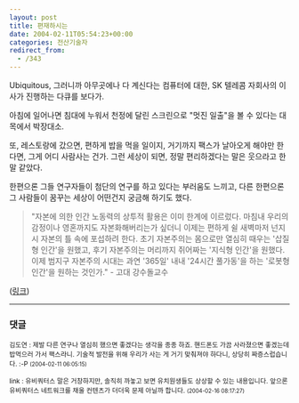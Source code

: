 ```yaml
---
layout: post
title: 편재하시는
date: 2004-02-11T05:54:23+00:00
categories: 전산기술자
redirect_from:
  - /343
---
```


Ubiquitous, 그러니까 아무곳에나 다 계신다는 컴퓨터에 대한, SK 텔레콤 자회사의 이사가 진행하는 다큐를 보다가.

아침에 일어나면 침대에 누워서 천정에 달린 스크린으로 "멋진 일출"을 볼 수 있다는 대목에서 박장대소.

또, 레스토랑에 갔으면, 편하게 밥을 먹을 일이지, 거기까지 팩스가 날아오게 해야만 한다면, 그게 어디 사람사는 건가. 그런 세상이 되면, 정말 편리하겠다는 말은 웃으라고 한말 같았다.

한편으론 그들 연구자들이 첨단의 연구를 하고 있다는 부러움도 느끼고, 다른 한편으론 그 사람들이 꿈꾸는 세상이 어떤건지 궁금해 하기도 했다.

> "자본에 의한 인간 노동력의 상투적 활용은 이미 한계에 이르렀다. 마침내 우리의 감정이나 영혼까지도 자본화해버리는가 싶더니 이제는 편하게 쉴 새벽마저 넌지시 자본의 틀 속에 포섭하려 한다. 초기 자본주의는 몸으로만 열심히 때우는 '삽질형 인간'을 원했고, 후기 자본주의는 머리까지 쥐어짜는 '지식형 인간'을 원했다. 이제 범지구 자본주의 시대는 과연 '365일' 내내 '24시간 풀가동'을 하는 '로봇형 인간'을 원하는 것인가." - 고대 강수돌교수

(<a href="http://blog.naver.com/sql2night/40000839647">링크</a>)

* * *

### 댓글



<!--- cmt:690 --->
<!--- mail: --->
<!--- parent:0 --->

<small class=comment>김도연 : 제발 다른 연구나 열심히 했으면 좋겠다는 생각을 종종 하죠. 핸드폰도 가끔 사라졌으면 좋겠는데 밥먹으러 가서 팩스라니. 기술적 발전을 위해 우리가 사는 게 거기 맞춰져야 하다니, 상당히 짜증스럽습니다. :-P <small>(2004-02-11 06:05:15)</small></small>


<!--- cmt:691 --->
<!--- mail: --->
<!--- parent:0 --->

<small class=comment>link : 유비쿼터스 말은 거창하지만, 솔직히 까놓고 보면 유치원생들도 상상할 수 있는 내용입니다. 앞으론 유비쿼터스 네트워크를 채울 컨텐츠가 더더욱 문제 아닐까 합니다. <small>(2004-02-16 08:17:27)</small></small>


